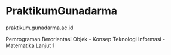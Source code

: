 <!--pppppppppppppppppppppppppppppppspppppppppppppppppppppppppppppppppppppppps
ppppppppppppppppppppppppppppppppppppppppppp-->
# PraktikumGunadarma
praktikum.gunadarma.ac.id

Pemrograman Berorientasi Objek - Konsep Teknologi Informasi - Matematika Lanjut 1
